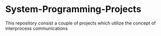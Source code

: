 # System-Programming-Projects
This repository consist a couple of projects which utilize the concept of interprocess communications
